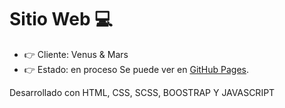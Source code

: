 
# Sitio Web :computer:
- :point_right: Cliente: Venus & Mars
- :point_right: Estado: en proceso
Se puede ver en  [GitHub Pages](noa-abraham.github.io).

Desarrollado con HTML, CSS, SCSS, BOOSTRAP Y JAVASCRIPT
